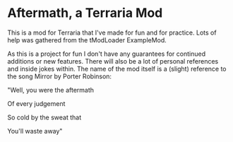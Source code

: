# Aftermath, a Terraria Mod

This is a mod for Terraria that I've made for fun and for practice. Lots of help was gathered from the tModLoader ExampleMod. 

As this is a project for fun I don't have any guarantees for continued additions or new features. There will also be a lot of personal references and inside jokes within.
The name of the mod itself is a (slight) reference to the song Mirror by Porter Robinson: 

"Well, you were the aftermath

Of every judgement

So cold by the sweat that

You'll waste away"